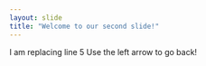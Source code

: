 ```yaml
---
layout: slide
title: "Welcome to our second slide!"
---
```

I am replacing line 5
Use the left arrow to go back!
